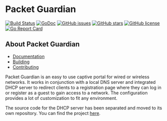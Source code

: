 # Packet Guardian

[![Build Status](https://travis-ci.org/usi-lfkeitel/packet-guardian.svg?branch=master)](https://travis-ci.org/usi-lfkeitel/packet-guardian)
[![GoDoc](https://godoc.org/github.com/usi-lfkeitel/packet-guardian/src?status.svg)](https://godoc.org/github.com/usi-lfkeitel/packet-guardian/src)
[![GitHub issues](https://img.shields.io/github/issues/usi-lfkeitel/packet-guardian.svg)](https://github.com/usi-lfkeitel/packet-guardian/issues)
[![GitHub stars](https://img.shields.io/github/stars/usi-lfkeitel/packet-guardian.svg)](https://github.com/usi-lfkeitel/packet-guardian/stargazers)
[![GitHub license](https://img.shields.io/badge/license-New%20BSD-blue.svg)](https://raw.githubusercontent.com/usi-lfkeitel/packet-guardian/master/LICENSE)
[![Go Report Card](https://goreportcard.com/badge/github.com/usi-lfkeitel/packet-guardian)](https://goreportcard.com/report/github.com/usi-lfkeitel/packet-guardian)

## About Packet Guardian

- [Documentation](docs)
- [Building](docs/building.md)
- [Contributing](CONTRIBUTING.md)


Packet Guardian is an easy to use captive portal for wired or wireless networks. It works in conjunction with a local DNS server and integrated DHCP server to redirect clients to a registration page where they can log in or register as a guest to gain access to a network. The configuration provides a lot of customization to fit any environment.

The source code for the DHCP server has been separated and moved to its own repository. You can find the project [here](https://github.com/usi-lfkeitel/pg-dhcp).
